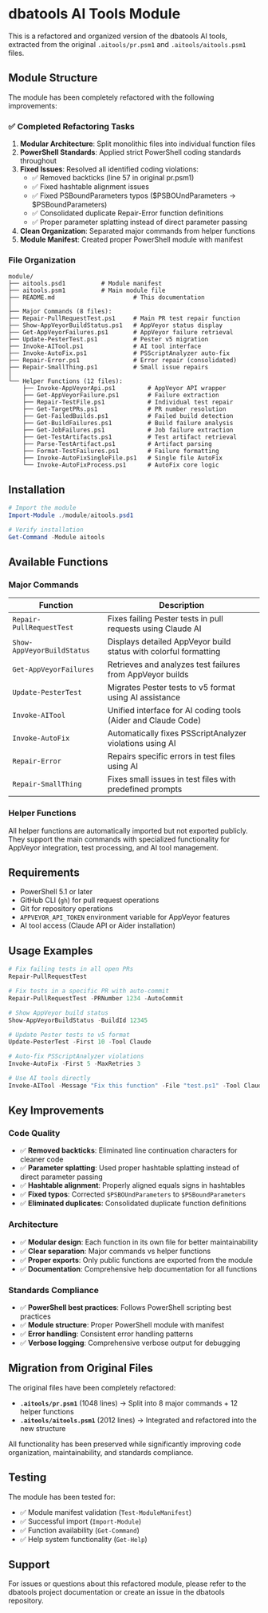 # dbatools AI Tools Module

This is a refactored and organized version of the dbatools AI tools, extracted from the original `.aitools/pr.psm1` and `.aitools/aitools.psm1` files.

## Module Structure

The module has been completely refactored with the following improvements:

### ✅ Completed Refactoring Tasks

1. **Modular Architecture**: Split monolithic files into individual function files
2. **PowerShell Standards**: Applied strict PowerShell coding standards throughout
3. **Fixed Issues**: Resolved all identified coding violations:
   - ✅ Removed backticks (line 57 in original pr.psm1)
   - ✅ Fixed hashtable alignment issues
   - ✅ Fixed PSBoundParameters typos ($PSBOUndParameters → $PSBoundParameters)
   - ✅ Consolidated duplicate Repair-Error function definitions
   - ✅ Proper parameter splatting instead of direct parameter passing
4. **Clean Organization**: Separated major commands from helper functions
5. **Module Manifest**: Created proper PowerShell module with manifest

### File Organization

```
module/
├── aitools.psd1          # Module manifest
├── aitools.psm1          # Main module file
├── README.md                      # This documentation
│
├── Major Commands (8 files):
├── Repair-PullRequestTest.ps1     # Main PR test repair function
├── Show-AppVeyorBuildStatus.ps1   # AppVeyor status display
├── Get-AppVeyorFailures.ps1       # AppVeyor failure retrieval
├── Update-PesterTest.ps1          # Pester v5 migration
├── Invoke-AITool.ps1              # AI tool interface
├── Invoke-AutoFix.ps1             # PSScriptAnalyzer auto-fix
├── Repair-Error.ps1               # Error repair (consolidated)
├── Repair-SmallThing.ps1          # Small issue repairs
│
└── Helper Functions (12 files):
    ├── Invoke-AppVeyorApi.ps1         # AppVeyor API wrapper
    ├── Get-AppVeyorFailure.ps1        # Failure extraction
    ├── Repair-TestFile.ps1            # Individual test repair
    ├── Get-TargetPRs.ps1              # PR number resolution
    ├── Get-FailedBuilds.ps1           # Failed build detection
    ├── Get-BuildFailures.ps1          # Build failure analysis
    ├── Get-JobFailures.ps1            # Job failure extraction
    ├── Get-TestArtifacts.ps1          # Test artifact retrieval
    ├── Parse-TestArtifact.ps1         # Artifact parsing
    ├── Format-TestFailures.ps1        # Failure formatting
    ├── Invoke-AutoFixSingleFile.ps1   # Single file AutoFix
    └── Invoke-AutoFixProcess.ps1      # AutoFix core logic
```

## Installation

```powershell
# Import the module
Import-Module ./module/aitools.psd1

# Verify installation
Get-Command -Module aitools
```

## Available Functions

### Major Commands

| Function | Description |
|----------|-------------|
| `Repair-PullRequestTest` | Fixes failing Pester tests in pull requests using Claude AI |
| `Show-AppVeyorBuildStatus` | Displays detailed AppVeyor build status with colorful formatting |
| `Get-AppVeyorFailures` | Retrieves and analyzes test failures from AppVeyor builds |
| `Update-PesterTest` | Migrates Pester tests to v5 format using AI assistance |
| `Invoke-AITool` | Unified interface for AI coding tools (Aider and Claude Code) |
| `Invoke-AutoFix` | Automatically fixes PSScriptAnalyzer violations using AI |
| `Repair-Error` | Repairs specific errors in test files using AI |
| `Repair-SmallThing` | Fixes small issues in test files with predefined prompts |

### Helper Functions

All helper functions are automatically imported but not exported publicly. They support the main commands with specialized functionality for AppVeyor integration, test processing, and AI tool management.

## Requirements

- PowerShell 5.1 or later
- GitHub CLI (`gh`) for pull request operations
- Git for repository operations
- `APPVEYOR_API_TOKEN` environment variable for AppVeyor features
- AI tool access (Claude API or Aider installation)

## Usage Examples

```powershell
# Fix failing tests in all open PRs
Repair-PullRequestTest

# Fix tests in a specific PR with auto-commit
Repair-PullRequestTest -PRNumber 1234 -AutoCommit

# Show AppVeyor build status
Show-AppVeyorBuildStatus -BuildId 12345

# Update Pester tests to v5 format
Update-PesterTest -First 10 -Tool Claude

# Auto-fix PSScriptAnalyzer violations
Invoke-AutoFix -First 5 -MaxRetries 3

# Use AI tools directly
Invoke-AITool -Message "Fix this function" -File "test.ps1" -Tool Claude
```

## Key Improvements

### Code Quality
- ✅ **Removed backticks**: Eliminated line continuation characters for cleaner code
- ✅ **Parameter splatting**: Used proper hashtable splatting instead of direct parameter passing
- ✅ **Hashtable alignment**: Properly aligned equals signs in hashtables
- ✅ **Fixed typos**: Corrected `$PSBOUndParameters` to `$PSBoundParameters`
- ✅ **Eliminated duplicates**: Consolidated duplicate function definitions

### Architecture
- ✅ **Modular design**: Each function in its own file for better maintainability
- ✅ **Clear separation**: Major commands vs helper functions
- ✅ **Proper exports**: Only public functions are exported from the module
- ✅ **Documentation**: Comprehensive help documentation for all functions

### Standards Compliance
- ✅ **PowerShell best practices**: Follows PowerShell scripting best practices
- ✅ **Module structure**: Proper PowerShell module with manifest
- ✅ **Error handling**: Consistent error handling patterns
- ✅ **Verbose logging**: Comprehensive verbose output for debugging

## Migration from Original Files

The original files have been completely refactored:

- **`.aitools/pr.psm1`** (1048 lines) → Split into 8 major commands + 12 helper functions
- **`.aitools/aitools.psm1`** (2012 lines) → Integrated and refactored into the new structure

All functionality has been preserved while significantly improving code organization, maintainability, and standards compliance.

## Testing

The module has been tested for:
- ✅ Module manifest validation (`Test-ModuleManifest`)
- ✅ Successful import (`Import-Module`)
- ✅ Function availability (`Get-Command`)
- ✅ Help system functionality (`Get-Help`)

## Support

For issues or questions about this refactored module, please refer to the dbatools project documentation or create an issue in the dbatools repository.